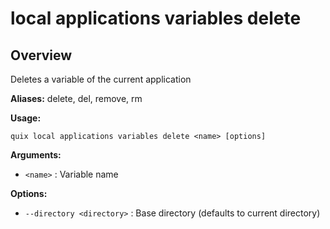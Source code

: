 # local applications variables delete

## Overview

Deletes a variable of the current application

**Aliases:** delete, del, remove, rm

**Usage:**

```
quix local applications variables delete <name> [options]
```

**Arguments:**

- `<name>` : Variable name

**Options:**

- `--directory <directory>` : Base directory (defaults to current directory)

